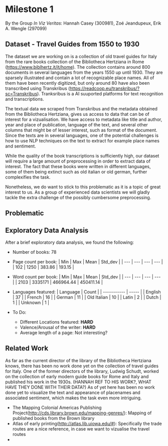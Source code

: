 # Milestone 1

By the Group _In Viz Veritas_:
Hannah Casey (300981), Zoé Jeandupeux, Erik A. Wengle (297099)

## Dataset - Travel Guides from 1550 to 1930

The dataset we are working on is a collection of old travel guides for Italy from the rare books collection of the Bibliotheca Hertziana in Rome (https://www.biblhertz.it/it/home). 
The collection contains around 800 documents in several languages from the years 1550 up until 1930. 
They are sparsely illustrated and contain a lot of recognizable place names. 
All of them have been recently digitized, but only around 80 have also been transcribed using Transkribus (https://readcoop.eu/transkribus/?sc=Transkribus). Tranksribus is a AI suuported platforms for text recognition and transcriptions. 

The textual data we scraped from Transkribus and the metadata obtained from the Bibliotheca Hertziana, gives us access to data that can be of interest for a vizualisation. We have access to metadata like title and author, year and place of publication, language of the text, and several other columns that might be of lesser interest, such as format of the document. Since the texts are in several languages, one of the potential challenges is how to use NLP techniques on the text to extract for example place names and sentiment. 

While the quality of the book transcriptions is sufficiently high, our dataset will require a large amount of preprocessing in order to extract data of interest.
The fact that these books were written in different languages, some of them being extinct such as old italian or old german, further complexifies the task. 

Nonetheless, we do want to stick to this problematic as it is a topic of great interest to us. As a group of experienced data scientists we will gladly tackle the extra challenge of the possibly cumbersome preprocessing.


## Problematic


## Exploratory Data Analysis

After a brief exploratory data analysis, we found the following:

- Number of books: 78

- Page count per book:
  | Min | Max |  Mean   | Std_dev |
  | --- | --- |   ---   |   ---   |
  | 102 | 1250 | 383.86 | 193.15  |

- Word count per book:
  | Min  |   Max   |   Mean    |  Std_dev  |
  | ---  |   ---   |    ---    |    ---    |
  | 2103 | 3335171 | 466964.44 | 450411.14 |

- Languages featured:
    | Language    | Count |
    | ----------- | ----- |
    | English     | 37    |
    | French      | 16    |
    | German      | 11    |
    | Old Italian | 10    |
    | Latin       | 2     |
    | Dutch       | 1     |
    | Unknown     | 1     |

- To Do:
  - Different Locations featured: **HARD**
  - Valence/Arousal of the writer: **HARD**
  - Average length of a page: Not interesting?

## Related Work

As far as the current director of the library of the Bibliotheca Hertziana knows, there has been no work done yet on the collection of travel guides for Italy. One of the former directors of the library, Ludwig Schudt, worked on the collection of early modern guide books for Rome and Italy and published his work in the 1930s. (HANNAH REF TO HIS WORK?, WHAT HAVE THEY DONE WITH THEIR DATA?)
As of yet here has been no work done yet to visualize the text and appearance of placenames and associated sentiment, which makes the task even more intriguing. 

- The Mapping Colonial Americas Publishing Project(http://cds.library.brown.edu/mapping-genres/): Mapping of published books from the Brown library
- Atlas of early printing(http://atlas.lib.uiowa.edu/#): Specifically the trade routes are a nice reference, in case we want to vizualise the travel routes
- 
